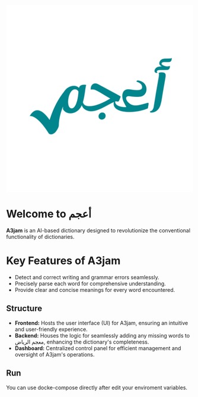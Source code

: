 ![Preview](https://github.com/Summa-ai/a3jam/blob/main/frontend/public/logo.png?raw=true)
# Welcome to أعجم

**A3jam** is an AI-based dictionary designed to revolutionize the conventional functionality of dictionaries.


# Key Features of A3jam

-   Detect and correct writing and grammar errors seamlessly.
-   Precisely parse each word for comprehensive understanding.
-   Provide clear and concise meanings for every word encountered.


## Structure

-   **Frontend:** Hosts the user interface (UI) for A3jam, ensuring an intuitive and user-friendly experience.
-   **Backend:** Houses the logic for seamlessly adding any missing words to معجم الرياض, enhancing the dictionary's completeness.
-   **Dashboard:** Centralized control panel for efficient management and oversight of A3jam's operations.

## Run

You can use docke-compose directly after edit your enviroment variables.
